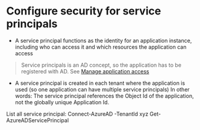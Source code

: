# Configure security for service principals

* A service principal functions as the identity for an application instance, including who can access it and which resources the application can access
> Service principals is an AD concept, so the application has to be registered with AD. See [Manage application access](1-Manage%20identity%20and%20access%20(30-35%25).md)
* A service principal is created in each tenant where the application is used (so one application can have multiple service principals) In other words: The service principal references the Object Id of the application, not the globally unique Application Id.

List all service principal:
    Connect-AzureAD -TenantId xyz
    Get-AzureADServicePrincipal